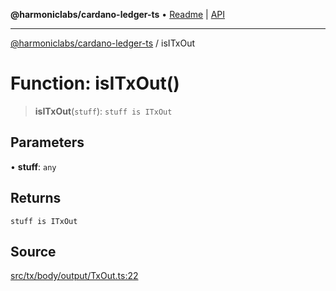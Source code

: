 **@harmoniclabs/cardano-ledger-ts** • [Readme](../README.md) \| [API](../globals.md)

***

[@harmoniclabs/cardano-ledger-ts](../README.md) / isITxOut

# Function: isITxOut()

> **isITxOut**(`stuff`): `stuff is ITxOut`

## Parameters

• **stuff**: `any`

## Returns

`stuff is ITxOut`

## Source

[src/tx/body/output/TxOut.ts:22](https://github.com/HarmonicLabs/cardano-ledger-ts/blob/d1659b0/src/tx/body/output/TxOut.ts#L22)
